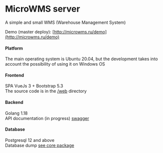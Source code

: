 # MicroWMS server
A simple and small WMS (Warehouse Management System)


Demo (master deploy): [http://microwms.ru/demo](http://microwms.ru/demo)

#### Platform

The main operating system is Ubuntu 20.04, but the development takes into account the possibility of using it on Windows OS

#### Frontend

SPA VueJs 3 + Bootstrap 5.3   
The source code is in the [/web](https://github.com/mlplabs/microwms/tree/master/web) directory

#### Backend

Golang 1.18  
API documentation (in progress) [swagger](https://mlplabs.github.io/microwms/api)

#### Database

Postgresql 12 and above  
Database dump [see core package](https://github.com/mlplabs/microwms-core)

